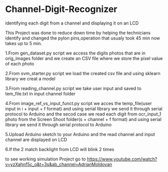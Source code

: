 # Channel-Digit-Recognizer
identifying each digit from a channel and displaying it on an LCD

This Project was done to reduce down time by helping the technicians identify and changed the pylon pins,operation that usualy took 45 min now takes up to 5 min.

1.From gen_dataset.py script we access the digits photos that are in orig_images folder and we create an CSV file where we store the pixel value of each photo

2.From svm_starter.py script we load the created csv file and using sklearn library we creat a model 

3.From reading_channel.py script we take user input and saved to tem_file.txt in input channel folder

4.From image_ref_vs_input_funct.py script we acces the temp_file(user input in i + input + f format) and using serial library we send it through serial protocol to Arduino
and the secod case we read each digit from ocr_input_1 photo from the Screen Shoot folder(s + channel + f format)  and using serial library we send it through serial protocol 
to Arduino

5.Upload Arduino sketch to your Arduino and the read channel and input channel are displayed on LCD 

6.If the 2 match backlight from LCD will blink 2 times

to see working simulation Project go to https://www.youtube.com/watch?v=yzXahnf5c_o&t=3s&ab_channel=AdrianMoldovan
